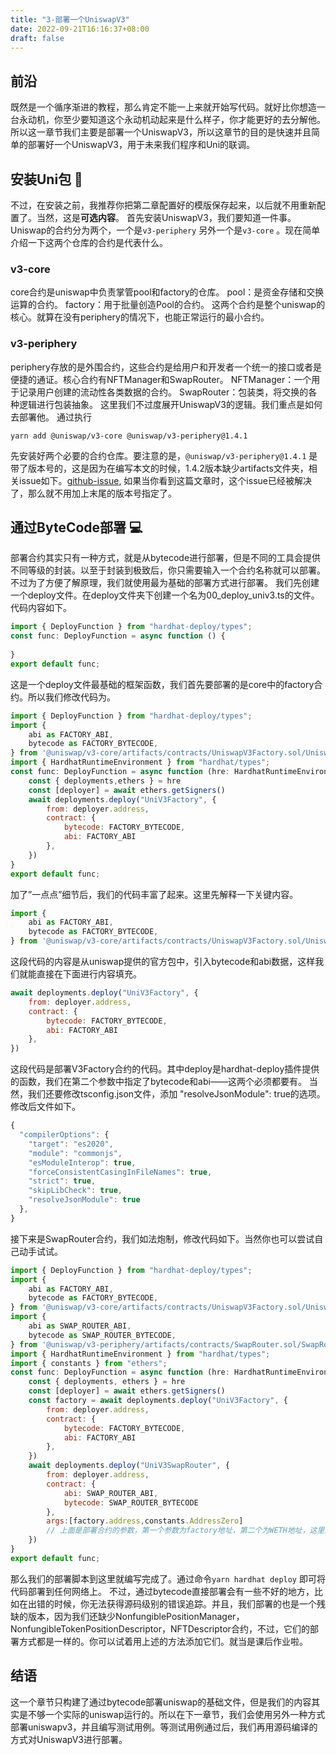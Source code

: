 ```yaml
---
title: "3-部署一个UniswapV3"
date: 2022-09-21T16:16:37+08:00
draft: false
---
```

## 前沿
既然是一个循序渐进的教程，那么肯定不能一上来就开始写代码。就好比你想造一台永动机，你至少要知道这个永动机动起来是什么样子，你才能更好的去分解他。
所以这一章节我们主要是部署一个UniswapV3，所以这章节的目的是快速并且简单的部署好一个UniswapV3，用于未来我们程序和Uni的联调。
## 安装Uni包 🦄️
不过，在安装之前，我推荐你把第二章配置好的模版保存起来，以后就不用重新配置了。当然，这是**可选内容**。
首先安装UniswapV3，我们要知道一件事。Uniswap的合约分为两个，一个是`v3-periphery` 另外一个是`v3-core` 。现在简单介绍一下这两个仓库的合约是代表什么。
### v3-core
core合约是uniswap中负责掌管pool和factory的仓库。
pool：是资金存储和交换运算的合约。
factory：用于批量创造Pool的合约。
这两个合约是整个uniswap的核心。就算在没有periphery的情况下，也能正常运行的最小合约。
### v3-periphery
periphery存放的是外围合约，这些合约是给用户和开发者一个统一的接口或者是便捷的通证。核心合约有NFTManager和SwapRouter。
NFTManager：一个用于记录用户创建的流动性各类数据的合约。
SwapRouter：包装类，将交换的各种逻辑进行包装抽象。
这里我们不过度展开UniswapV3的逻辑。我们重点是如何去部署他。
通过执行
```shell
yarn add @uniswap/v3-core @uniswap/v3-periphery@1.4.1
```
先安装好两个必要的合约仓库。要注意的是，`@uniswap/v3-periphery@1.4.1` 是带了版本号的，这是因为在编写本文的时候，1.4.2版本缺少artifacts文件夹，相关issue如下。[github-issue](https://github.com/Uniswap/v3-periphery/issues/313), 如果当你看到这篇文章时，这个issue已经被解决了，那么就不用加上末尾的版本号指定了。
## 通过ByteCode部署 💻
部署合约其实只有一种方式，就是从bytecode进行部署，但是不同的工具会提供不同等级的封装。以至于封装到极致后，你只需要输入一个合约名称就可以部署。不过为了方便了解原理，我们就使用最为基础的部署方式进行部署。
我们先创建一个deploy文件。在deploy文件夹下创建一个名为00_deploy_univ3.ts的文件。
代码内容如下。
```js
import { DeployFunction } from "hardhat-deploy/types";
const func: DeployFunction = async function () {
    
}
export default func;
```
这是一个deploy文件最基础的框架函数，我们首先要部署的是core中的factory合约。所以我们修改代码为。
```js
import { DeployFunction } from "hardhat-deploy/types";
import {
    abi as FACTORY_ABI,
    bytecode as FACTORY_BYTECODE,
} from '@uniswap/v3-core/artifacts/contracts/UniswapV3Factory.sol/UniswapV3Factory.json'
import { HardhatRuntimeEnvironment } from "hardhat/types";
const func: DeployFunction = async function (hre: HardhatRuntimeEnvironment) {
    const { deployments,ethers } = hre
    const [deployer] = await ethers.getSigners()
    await deployments.deploy("UniV3Factory", {
        from: deployer.address,
        contract: {
            bytecode: FACTORY_BYTECODE,
            abi: FACTORY_ABI
        },
    })
}
export default func;
```
加了”一点点”细节后，我们的代码丰富了起来。这里先解释一下关键内容。
```js
import {
    abi as FACTORY_ABI,
    bytecode as FACTORY_BYTECODE,
} from '@uniswap/v3-core/artifacts/contracts/UniswapV3Factory.sol/UniswapV3Factory.json'
```
这段代码的内容是从uniswap提供的官方包中，引入bytecode和abi数据，这样我们就能直接在下面进行内容填充。
```js
await deployments.deploy("UniV3Factory", {
    from: deployer.address,
    contract: {
        bytecode: FACTORY_BYTECODE,
        abi: FACTORY_ABI
    },
})
```
这段代码是部署V3Factory合约的代码。其中deploy是hardhat-deploy插件提供的函数，我们在第二个参数中指定了bytecode和abi——这两个必须都要有。
当然，我们还要修改tsconfig.json文件，添加 "resolveJsonModule": true的选项。修改后文件如下。
```js
{
  "compilerOptions": {
    "target": "es2020",
    "module": "commonjs",
    "esModuleInterop": true,
    "forceConsistentCasingInFileNames": true,
    "strict": true,
    "skipLibCheck": true,
    "resolveJsonModule": true
  },
}
```
接下来是SwapRouter合约，我们如法炮制，修改代码如下。当然你也可以尝试自己动手试试。
```js
import { DeployFunction } from "hardhat-deploy/types";
import {
    abi as FACTORY_ABI,
    bytecode as FACTORY_BYTECODE,
} from '@uniswap/v3-core/artifacts/contracts/UniswapV3Factory.sol/UniswapV3Factory.json'
import {
    abi as SWAP_ROUTER_ABI,
    bytecode as SWAP_ROUTER_BYTECODE,
} from '@uniswap/v3-periphery/artifacts/contracts/SwapRouter.sol/SwapRouter.json'
import { HardhatRuntimeEnvironment } from "hardhat/types";
import { constants } from "ethers";
const func: DeployFunction = async function (hre: HardhatRuntimeEnvironment) {
    const { deployments, ethers } = hre
    const [deployer] = await ethers.getSigners()
    const factory = await deployments.deploy("UniV3Factory", {
        from: deployer.address,
        contract: {
            bytecode: FACTORY_BYTECODE,
            abi: FACTORY_ABI
        },
    })
    await deployments.deploy("UniV3SwapRouter", {
        from: deployer.address,
        contract: {
            abi: SWAP_ROUTER_ABI,
            bytecode: SWAP_ROUTER_BYTECODE
        },
        args:[factory.address,constants.AddressZero]
        // 上面是部署合约的参数，第一个参数为factory地址，第二个为WETH地址，这里为了图方便就直接用0地址啦😁
    })
}
export default func;
```
那么我们的部署脚本到这里就编写完成了。通过命令`yarn hardhat deploy` 即可将代码部署到任何网络上。
不过，通过bytecode直接部署会有一些不好的地方，比如在出错的时候，你无法获得源码级别的错误追踪。并且，我们部署的也是一个残缺的版本，因为我们还缺少NonfungiblePositionManager，NonfungibleTokenPositionDescriptor，NFTDescriptor合约，不过，它们的部署方式都是一样的。你可以试着用上述的方法添加它们。就当是课后作业啦。
## 结语
这一个章节只构建了通过bytecode部署uniswap的基础文件，但是我们的内容其实是不够一个实际的uniswap运行的。所以在下一章节，我们会使用另外一种方式部署uniswapv3，并且编写测试用例。等测试用例通过后，我们再用源码编译的方式对UniswapV3进行部署。